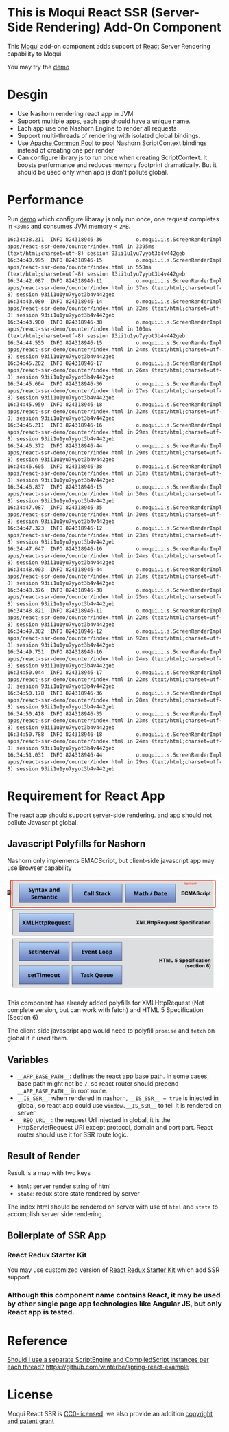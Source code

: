 # This is Moqui React SSR (Server-Side Rendering) Add-On Component 

This [Moqui](https://github.com/moqui/moqui-framework) add-on component adds support of [React](facebook.github.io/react) Server Rendering capability to Moqui. 

You may try the [demo](https://github.com/shendepu/moqui-react-ssr-demo)

# Desgin 

- Use Nashorn rendering react app in JVM
- Support multiple apps, each app should have a unique name. 
- Each app use one Nashorn Engine to render all requests
- Support multi-threads of rendering with isolated global bindings. 
- Use [Apache Common Pool](https://commons.apache.org/proper/commons-pool/) to pool Nashorn ScriptContext bindings instead of creating one per render
- Can configure library js to run once when creating ScriptContext. It boosts performance and reduces memory footprint dramatically. But it should be used only when app js don't pollute global.

# Performance 

Run [demo](https://github.com/shendepu/moqui-react-ssr-demo) which configure libaray js only run once, one request completes in `<30ms` and consumes JVM memory < `2MB`.

```
16:34:38.211  INFO 824318946-36           o.moqui.i.s.ScreenRenderImpl apps/react-ssr-demo/counter/index.html in 3395ms (text/html;charset=utf-8) session 93ii1u1yu7yyot3b4v442geb
16:34:40.995  INFO 824318946-15           o.moqui.i.s.ScreenRenderImpl apps/react-ssr-demo/counter/index.html in 558ms (text/html;charset=utf-8) session 93ii1u1yu7yyot3b4v442geb
16:34:42.087  INFO 824318946-11           o.moqui.i.s.ScreenRenderImpl apps/react-ssr-demo/counter/index.html in 37ms (text/html;charset=utf-8) session 93ii1u1yu7yyot3b4v442geb
16:34:43.080  INFO 824318946-14           o.moqui.i.s.ScreenRenderImpl apps/react-ssr-demo/counter/index.html in 32ms (text/html;charset=utf-8) session 93ii1u1yu7yyot3b4v442geb
16:34:43.900  INFO 824318946-38           o.moqui.i.s.ScreenRenderImpl apps/react-ssr-demo/counter/index.html in 100ms (text/html;charset=utf-8) session 93ii1u1yu7yyot3b4v442geb
16:34:44.555  INFO 824318946-15           o.moqui.i.s.ScreenRenderImpl apps/react-ssr-demo/counter/index.html in 24ms (text/html;charset=utf-8) session 93ii1u1yu7yyot3b4v442geb
16:34:45.202  INFO 824318946-17           o.moqui.i.s.ScreenRenderImpl apps/react-ssr-demo/counter/index.html in 26ms (text/html;charset=utf-8) session 93ii1u1yu7yyot3b4v442geb
16:34:45.664  INFO 824318946-36           o.moqui.i.s.ScreenRenderImpl apps/react-ssr-demo/counter/index.html in 27ms (text/html;charset=utf-8) session 93ii1u1yu7yyot3b4v442geb
16:34:45.959  INFO 824318946-18           o.moqui.i.s.ScreenRenderImpl apps/react-ssr-demo/counter/index.html in 32ms (text/html;charset=utf-8) session 93ii1u1yu7yyot3b4v442geb
16:34:46.211  INFO 824318946-16           o.moqui.i.s.ScreenRenderImpl apps/react-ssr-demo/counter/index.html in 29ms (text/html;charset=utf-8) session 93ii1u1yu7yyot3b4v442geb
16:34:46.372  INFO 824318946-44           o.moqui.i.s.ScreenRenderImpl apps/react-ssr-demo/counter/index.html in 29ms (text/html;charset=utf-8) session 93ii1u1yu7yyot3b4v442geb
16:34:46.605  INFO 824318946-38           o.moqui.i.s.ScreenRenderImpl apps/react-ssr-demo/counter/index.html in 31ms (text/html;charset=utf-8) session 93ii1u1yu7yyot3b4v442geb
16:34:46.837  INFO 824318946-15           o.moqui.i.s.ScreenRenderImpl apps/react-ssr-demo/counter/index.html in 30ms (text/html;charset=utf-8) session 93ii1u1yu7yyot3b4v442geb
16:34:47.087  INFO 824318946-35           o.moqui.i.s.ScreenRenderImpl apps/react-ssr-demo/counter/index.html in 30ms (text/html;charset=utf-8) session 93ii1u1yu7yyot3b4v442geb
16:34:47.323  INFO 824318946-12           o.moqui.i.s.ScreenRenderImpl apps/react-ssr-demo/counter/index.html in 23ms (text/html;charset=utf-8) session 93ii1u1yu7yyot3b4v442geb
16:34:47.647  INFO 824318946-16           o.moqui.i.s.ScreenRenderImpl apps/react-ssr-demo/counter/index.html in 24ms (text/html;charset=utf-8) session 93ii1u1yu7yyot3b4v442geb
16:34:48.003  INFO 824318946-44           o.moqui.i.s.ScreenRenderImpl apps/react-ssr-demo/counter/index.html in 31ms (text/html;charset=utf-8) session 93ii1u1yu7yyot3b4v442geb
16:34:48.376  INFO 824318946-38           o.moqui.i.s.ScreenRenderImpl apps/react-ssr-demo/counter/index.html in 25ms (text/html;charset=utf-8) session 93ii1u1yu7yyot3b4v442geb
16:34:48.821  INFO 824318946-11           o.moqui.i.s.ScreenRenderImpl apps/react-ssr-demo/counter/index.html in 22ms (text/html;charset=utf-8) session 93ii1u1yu7yyot3b4v442geb
16:34:49.382  INFO 824318946-12           o.moqui.i.s.ScreenRenderImpl apps/react-ssr-demo/counter/index.html in 92ms (text/html;charset=utf-8) session 93ii1u1yu7yyot3b4v442geb
16:34:49.751  INFO 824318946-16           o.moqui.i.s.ScreenRenderImpl apps/react-ssr-demo/counter/index.html in 24ms (text/html;charset=utf-8) session 93ii1u1yu7yyot3b4v442geb
16:34:50.044  INFO 824318946-17           o.moqui.i.s.ScreenRenderImpl apps/react-ssr-demo/counter/index.html in 22ms (text/html;charset=utf-8) session 93ii1u1yu7yyot3b4v442geb
16:34:50.178  INFO 824318946-36           o.moqui.i.s.ScreenRenderImpl apps/react-ssr-demo/counter/index.html in 28ms (text/html;charset=utf-8) session 93ii1u1yu7yyot3b4v442geb
16:34:50.418  INFO 824318946-35           o.moqui.i.s.ScreenRenderImpl apps/react-ssr-demo/counter/index.html in 23ms (text/html;charset=utf-8) session 93ii1u1yu7yyot3b4v442geb
16:34:50.788  INFO 824318946-18           o.moqui.i.s.ScreenRenderImpl apps/react-ssr-demo/counter/index.html in 24ms (text/html;charset=utf-8) session 93ii1u1yu7yyot3b4v442geb
16:34:51.031  INFO 824318946-44           o.moqui.i.s.ScreenRenderImpl apps/react-ssr-demo/counter/index.html in 29ms (text/html;charset=utf-8) session 93ii1u1yu7yyot3b4v442geb
```

# Requirement for React App

The react app should support server-side rendering. and app should not pollute Javascript global.

## Javascript Polyfills for Nashorn

Nashorn only implements EMACScript, but client-side javascript app may use Browser capability 

![Nashorn](nashorn.png)

This component has already added polyfills for XMLHttpRequest (Not complete version, but can work with fetch) and HTML 5 Specification (Section 6)

The client-side javascript app would need to polyfill `promise` and `fetch` on global if it used them. 
 
## Variables 

- `__APP_BASE_PATH__`: defines the react app base path. In some cases, base path might not be `/`, so react router should prepend `__APP_BASE_PATH__` in root route.
- `__IS_SSR__`: when rendered in nashorn, `__IS_SSR__ = true` is injected in global, so react app could use `window.__IS_SSR__` to tell it is rendered on server
- `__REQ_URL__`: the request Url injected in global, it is the HttpServletRequest URI except protocol, domain and port part. React router should use it for SSR route logic.      

## Result of Render
Result is a map with two keys 

- `html`: server render string of html 
- `state`: redux store state rendered by server

The index.html should be rendered on server with use of `html` and `state` to accomplish server side rendering.

## Boilerplate of SSR App  

### React Redux Starter Kit
You may use customized version of [React Redux Starter Kit](https://github.com/shendepu/react-redux-starter-kit/tree/moqui-react-ssr) which add SSR support.
 
### Although this component name contains React, it may be used by other single page app technologies like Angular JS, but only React app is tested.    

# Reference 

[Should I use a separate ScriptEngine and CompiledScript instances per each thread?](http://stackoverflow.com/a/30159424)
https://github.com/winterbe/spring-react-example 

# License

Moqui React SSR is [CC0-licensed](./LICENSE.md). we also provide an addition [copyright and patent grant](./AUTHORS) 